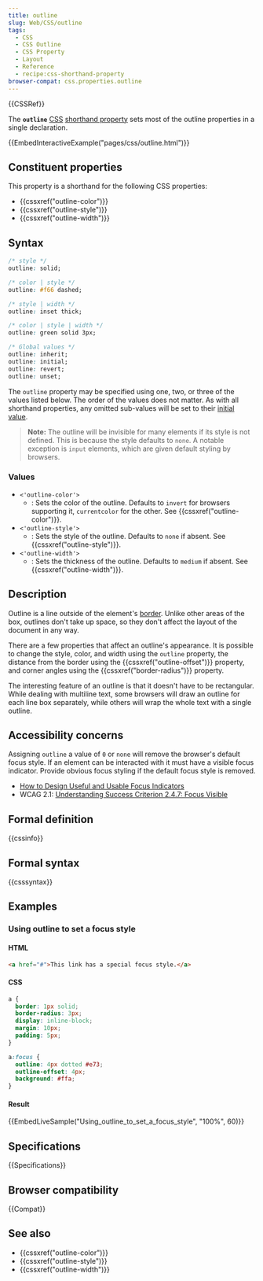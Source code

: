 ```yaml
---
title: outline
slug: Web/CSS/outline
tags:
  - CSS
  - CSS Outline
  - CSS Property
  - Layout
  - Reference
  - recipe:css-shorthand-property
browser-compat: css.properties.outline
---
```

{{CSSRef}}

The **`outline`** [CSS](/en-US/docs/Web/CSS) [shorthand property](/en-US/docs/Web/CSS/Shorthand_properties) sets most of the outline properties in a single declaration.

{{EmbedInteractiveExample("pages/css/outline.html")}}

## Constituent properties

This property is a shorthand for the following CSS properties:

- {{cssxref("outline-color")}}
- {{cssxref("outline-style")}}
- {{cssxref("outline-width")}}

## Syntax

```css
/* style */
outline: solid;

/* color | style */
outline: #f66 dashed;

/* style | width */
outline: inset thick;

/* color | style | width */
outline: green solid 3px;

/* Global values */
outline: inherit;
outline: initial;
outline: revert;
outline: unset;
```

The `outline` property may be specified using one, two, or three of the values listed below. The order of the values does not matter. As with all shorthand properties, any omitted sub-values will be set to their [initial value](/en-US/docs/Web/CSS/initial_value).

> **Note:** The outline will be invisible for many elements if its style is not defined. This is because the style defaults to `none`. A notable exception is `input` elements, which are given default styling by browsers.

### Values

- `<'outline-color'>`
  - : Sets the color of the outline. Defaults to `invert` for browsers supporting it, `currentcolor` for the other. See {{cssxref("outline-color")}}.
- `<'outline-style'>`
  - : Sets the style of the outline. Defaults to `none` if absent. See {{cssxref("outline-style")}}.
- `<'outline-width'>`
  - : Sets the thickness of the outline. Defaults to `medium` if absent. See {{cssxref("outline-width")}}.

## Description

Outline is a line outside of the element's [border](/en-US/docs/Web/CSS/border). Unlike other areas of the box, outlines don't take up space, so they don't affect the layout of the document in any way.

There are a few properties that affect an outline's appearance. It is possible to change the style, color, and width using the `outline` property, the distance from the border using the {{cssxref("outline-offset")}} property, and corner angles using the  {{cssxref("border-radius")}} property.

The interesting feature of an outline is that it doesn't have to be rectangular. While dealing with multiline text, some browsers will draw an outline for each line box separately, while others will wrap the whole text with a single outline.

## Accessibility concerns

Assigning `outline` a value of `0` or `none` will remove the browser's default focus style. If an element can be interacted with it must have a visible focus indicator. Provide obvious focus styling if the default focus style is removed.

- [How to Design Useful and Usable Focus Indicators](https://www.deque.com/blog/give-site-focus-tips-designing-usable-focus-indicators/)
- WCAG 2.1: [Understanding Success Criterion 2.4.7: Focus Visible](https://www.w3.org/WAI/WCAG21/Understanding/focus-visible.html)

## Formal definition

{{cssinfo}}

## Formal syntax

{{csssyntax}}

## Examples

### Using outline to set a focus style

#### HTML

```html
<a href="#">This link has a special focus style.</a>
```

#### CSS

```css
a {
  border: 1px solid;
  border-radius: 3px;
  display: inline-block;
  margin: 10px;
  padding: 5px;
}

a:focus {
  outline: 4px dotted #e73;
  outline-offset: 4px;
  background: #ffa;
}
```

#### Result

{{EmbedLiveSample("Using_outline_to_set_a_focus_style", "100%", 60)}}

## Specifications

{{Specifications}}

## Browser compatibility

{{Compat}}

## See also

- {{cssxref("outline-color")}}
- {{cssxref("outline-style")}}
- {{cssxref("outline-width")}}
